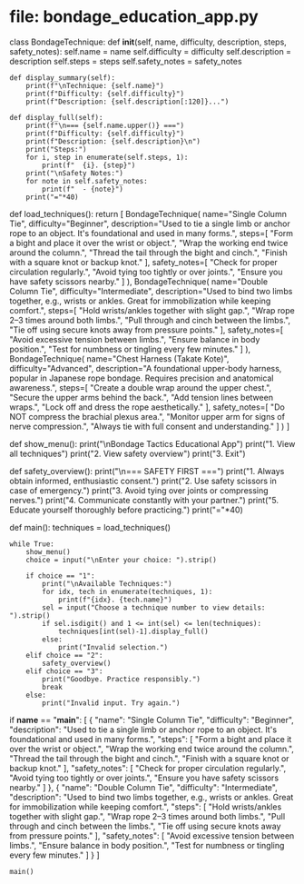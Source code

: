 # file: bondage_education_app.py

class BondageTechnique:
    def __init__(self, name, difficulty, description, steps, safety_notes):
        self.name = name
        self.difficulty = difficulty
        self.description = description
        self.steps = steps
        self.safety_notes = safety_notes

    def display_summary(self):
        print(f"\nTechnique: {self.name}")
        print(f"Difficulty: {self.difficulty}")
        print(f"Description: {self.description[:120]}...")

    def display_full(self):
        print(f"\n=== {self.name.upper()} ===")
        print(f"Difficulty: {self.difficulty}")
        print(f"Description: {self.description}\n")
        print("Steps:")
        for i, step in enumerate(self.steps, 1):
            print(f"  {i}. {step}")
        print("\nSafety Notes:")
        for note in self.safety_notes:
            print(f"  - {note}")
        print("="*40)


def load_techniques():
    return [
        BondageTechnique(
            name="Single Column Tie",
            difficulty="Beginner",
            description="Used to tie a single limb or anchor rope to an object. It's foundational and used in many forms.",
            steps=[
                "Form a bight and place it over the wrist or object.",
                "Wrap the working end twice around the column.",
                "Thread the tail through the bight and cinch.",
                "Finish with a square knot or backup knot."
            ],
            safety_notes=[
                "Check for proper circulation regularly.",
                "Avoid tying too tightly or over joints.",
                "Ensure you have safety scissors nearby."
            ]
        ),
        BondageTechnique(
            name="Double Column Tie",
            difficulty="Intermediate",
            description="Used to bind two limbs together, e.g., wrists or ankles. Great for immobilization while keeping comfort.",
            steps=[
                "Hold wrists/ankles together with slight gap.",
                "Wrap rope 2–3 times around both limbs.",
                "Pull through and cinch between the limbs.",
                "Tie off using secure knots away from pressure points."
            ],
            safety_notes=[
                "Avoid excessive tension between limbs.",
                "Ensure balance in body position.",
                "Test for numbness or tingling every few minutes."
            ]
        ),
        BondageTechnique(
            name="Chest Harness (Takate Kote)",
            difficulty="Advanced",
            description="A foundational upper-body harness, popular in Japanese rope bondage. Requires precision and anatomical awareness.",
            steps=[
                "Create a double wrap around the upper chest.",
                "Secure the upper arms behind the back.",
                "Add tension lines between wraps.",
                "Lock off and dress the rope aesthetically."
            ],
            safety_notes=[
                "Do NOT compress the brachial plexus area.",
                "Monitor upper arm for signs of nerve compression.",
                "Always tie with full consent and understanding."
            ]
        )
    ]


def show_menu():
    print("\nBondage Tactics Educational App")
    print("1. View all techniques")
    print("2. View safety overview")
    print("3. Exit")


def safety_overview():
    print("\n=== SAFETY FIRST ===")
    print("1. Always obtain informed, enthusiastic consent.")
    print("2. Use safety scissors in case of emergency.")
    print("3. Avoid tying over joints or compressing nerves.")
    print("4. Communicate constantly with your partner.")
    print("5. Educate yourself thoroughly before practicing.")
    print("="*40)


def main():
    techniques = load_techniques()

    while True:
        show_menu()
        choice = input("\nEnter your choice: ").strip()

        if choice == "1":
            print("\nAvailable Techniques:")
            for idx, tech in enumerate(techniques, 1):
                print(f"{idx}. {tech.name}")
            sel = input("Choose a technique number to view details: ").strip()
            if sel.isdigit() and 1 <= int(sel) <= len(techniques):
                techniques[int(sel)-1].display_full()
            else:
                print("Invalid selection.")
        elif choice == "2":
            safety_overview()
        elif choice == "3":
            print("Goodbye. Practice responsibly.")
            break
        else:
            print("Invalid input. Try again.")


if __name__ == "__main__":
[
  {
    "name": "Single Column Tie",
    "difficulty": "Beginner",
    "description": "Used to tie a single limb or anchor rope to an object. It's foundational and used in many forms.",
    "steps": [
      "Form a bight and place it over the wrist or object.",
      "Wrap the working end twice around the column.",
      "Thread the tail through the bight and cinch.",
      "Finish with a square knot or backup knot."
    ],
    "safety_notes": [
      "Check for proper circulation regularly.",
      "Avoid tying too tightly or over joints.",
      "Ensure you have safety scissors nearby."
    ]
  },
  {
    "name": "Double Column Tie",
    "difficulty": "Intermediate",
    "description": "Used to bind two limbs together, e.g., wrists or ankles. Great for immobilization while keeping comfort.",
    "steps": [
      "Hold wrists/ankles together with slight gap.",
      "Wrap rope 2–3 times around both limbs.",
      "Pull through and cinch between the limbs.",
      "Tie off using secure knots away from pressure points."
    ],
    "safety_notes": [
      "Avoid excessive tension between limbs.",
      "Ensure balance in body position.",
      "Test for numbness or tingling every few minutes."
    ]
  }
]

    main()